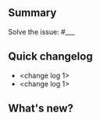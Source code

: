 <!-- Thank you for sending your pull request. But first, have you included
unit tests, and is your code PEP8 conformant? [More details](https://github.com/freqtrade/freqtrade/blob/develop/CONTRIBUTING.md)
-->
## Summary

<!-- Explain in one sentence the goal of this PR -->

Solve the issue: #___

## Quick changelog

- <change log 1>
- <change log 1>

## What's new?

<!-- Explain in details what this PR solve or improve. You can include visuals. -->
